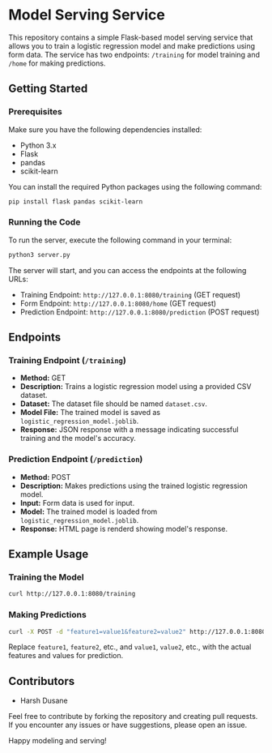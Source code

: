 # Model Serving Service

This repository contains a simple Flask-based model serving service that allows you to train a logistic regression model and make predictions using form data. The service has two endpoints: `/training` for model training and `/home` for making predictions.

## Getting Started

### Prerequisites

Make sure you have the following dependencies installed:

- Python 3.x
- Flask
- pandas
- scikit-learn

You can install the required Python packages using the following command:

```bash
pip install flask pandas scikit-learn
```

### Running the Code

To run the server, execute the following command in your terminal:

```bash
python3 server.py
```

The server will start, and you can access the endpoints at the following URLs:

- Training Endpoint: `http://127.0.0.1:8080/training` (GET request)
- Form Endpoint: `http://127.0.0.1:8080/home` (GET request)
- Prediction Endpoint: `http://127.0.0.1:8080/prediction` (POST request)

## Endpoints

### Training Endpoint (`/training`)

- **Method:** GET
- **Description:** Trains a logistic regression model using a provided CSV dataset.
- **Dataset:** The dataset file should be named `dataset.csv`.
- **Model File:** The trained model is saved as `logistic_regression_model.joblib`.
- **Response:** JSON response with a message indicating successful training and the model's accuracy.

### Prediction Endpoint (`/prediction`)

- **Method:** POST
- **Description:** Makes predictions using the trained logistic regression model.
- **Input:** Form data is used for input.
- **Model:** The trained model is loaded from `logistic_regression_model.joblib`.
- **Response:** HTML page is renderd showing model's response.

## Example Usage

### Training the Model

```bash
curl http://127.0.0.1:8080/training
```

### Making Predictions

```bash
curl -X POST -d "feature1=value1&feature2=value2" http://127.0.0.1:8080/prediction
```

Replace `feature1`, `feature2`, etc., and `value1`, `value2`, etc., with the actual features and values for prediction.

## Contributors

- Harsh Dusane

Feel free to contribute by forking the repository and creating pull requests. If you encounter any issues or have suggestions, please open an issue.

Happy modeling and serving!
